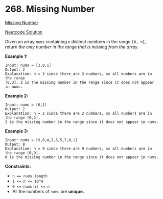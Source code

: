 # 268. Missing Number

[Missing Number](https://leetcode.com/problems/missing-number/description/)

[Neetcode Solution](https://www.youtube.com/watch?v=WnPLSRLSANE&pp=ygUXbmVldGNvZGUgTWlzc2luZyBOdW1iZXI%3D)

Given an array `nums` containing `n` distinct numbers in the range `[0, n]`,
return
<em>the only number in the range that is missing from the array.</em>

**Example 1:**

```
Input: nums = [3,0,1]
Output: 2
Explanation: n = 3 since there are 3 numbers, so all numbers are in the range
[0,3]. 2 is the missing number in the range since it does not appear in nums.
```

**Example 2:**

```
Input: nums = [0,1]
Output: 2
Explanation: n = 2 since there are 2 numbers, so all numbers are in the range [0,2].
2 is the missing number in the range since it does not appear in nums.
```

**Example 3:**

```
Input: nums = [9,6,4,2,3,5,7,0,1]
Output: 8
Explanation: n = 9 since there are 9 numbers, so all numbers are in the range [0,9].
8 is the missing number in the range since it does not appear in nums.
```

**Constraints:**

- `n == nums.length`
- `1 <= n <= 10^4`
- `0 <= nums[i] <= n`
- All the numbers of `nums` are <b>unique.</b>
